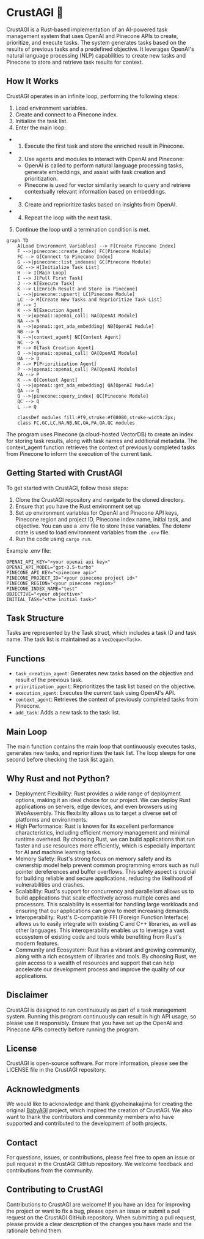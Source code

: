 # CrustAGI 🦀

CrustAGI is a Rust-based implementation of an AI-powered task management system that uses OpenAI and Pinecone APIs to create, prioritize, and execute tasks. The system generates tasks based on the results of previous tasks and a predefined objective. It leverages OpenAI's natural language processing (NLP) capabilities to create new tasks and Pinecone to store and retrieve task results for context.

## How It Works
CrustAGI operates in an infinite loop, performing the following steps:

1. Load environment variables.
2. Create and connect to a Pinecone index.
3. Initialize the task list.
4. Enter the main loop:
* 1. Execute the first task and store the enriched result in Pinecone.
* 2. Use agents and modules to interact with OpenAI and Pinecone:
    - OpenAI is called to perform natural language processing tasks, generate embeddings, and assist with task creation and prioritization.
    - Pinecone is used for vector similarity search to query and retrieve contextually relevant information based on embeddings.
* 3. Create and reprioritize tasks based on insights from OpenAI.
* 4. Repeat the loop with the next task.
5. Continue the loop until a termination condition is met.

```mermaid
graph TD
    A[Load Environment Variables] --> F[Create Pinecone Index]
    F -->|pinecone::create_index| FC[Pinecone Module]
    FC --> G[Connect to Pinecone Index]
    G -->|pinecone::list_indexes| GC[Pinecone Module]
    GC --> H[Initialize Task List]
    H --> I[Main Loop]
    I --> J[Pull First Task]
    J --> K[Execute Task]
    K --> L[Enrich Result and Store in Pinecone]
    L -->|pinecone::upsert| LC[Pinecone Module]
    LC --> M[Create New Tasks and Reprioritize Task List]
    M --> I
    K --> N[Execution Agent]
    N -->|openai::openai_call| NA[OpenAI Module]
    NA --> N
    N -->|openai::get_ada_embedding| NB[OpenAI Module]
    NB --> N
    N -->|context_agent| NC[Context Agent]
    NC --> N
    M --> O[Task Creation Agent]
    O -->|openai::openai_call| OA[OpenAI Module]
    OA --> O
    M --> P[Prioritization Agent]
    P -->|openai::openai_call| PA[OpenAI Module]
    PA --> P
    K --> Q[Context Agent]
    Q -->|openai::get_ada_embedding| QA[OpenAI Module]
    QA --> Q
    Q -->|pinecone::query_index| QC[Pinecone Module]
    QC --> Q
    L --> Q

    classDef modules fill:#f9,stroke:#f08080,stroke-width:2px;
    class FC,GC,LC,NA,NB,NC,OA,PA,QA,QC modules
```

The program uses Pinecone (a cloud-hosted VectorDB) to create an index for storing task results, along with task names and additional metadata. The context_agent function retrieves the context of previously completed tasks from Pinecone to inform the execution of the current task.

## Getting Started with CrustAGI
To get started with CrustAGI, follow these steps:

1. Clone the CrustAGI repository and navigate to the cloned directory.
2. Ensure that you have the Rust environment set up
3. Set up environment variables for OpenAI and Pinecone API keys, Pinecone region and project ID, Pinecone index name, initial task, and objective. You can use a .env file to store these variables. The dotenv crate is used to load environment variables from the ```.env``` file.
4. Run the code using ```cargo run```.

Example .env file:

```
OPENAI_API_KEY="<your openai api key>"
OPENAI_API_MODEL="gpt-3.5-turbo"
PINECONE_API_KEY="<pinecone api>"
PINECONE_PROJECT_ID="<your pinecone project id>"
PINECONE_REGION="<your pinecone region>"
PINECONE_INDEX_NAME="test"
OBJECTIVE="<your objective>"
INITIAL_TASK="<the initial task>"
```

## Task Structure
Tasks are represented by the Task struct, which includes a task ID and task name. The task list is maintained as a ```VecDeque<Task>```.

## Functions
- ```task_creation_agent```: Generates new tasks based on the objective and result of the previous task.
- ```prioritization_agent```: Reprioritizes the task list based on the objective.
- ```execution_agent```: Executes the current task using OpenAI's API.
- ```context_agent```: Retrieves the context of previously completed tasks from Pinecone.
- ```add_task```: Adds a new task to the task list.

## Main Loop
The main function contains the main loop that continuously executes tasks, generates new tasks, and reprioritizes the task list. The loop sleeps for one second before checking the task list again.

## Why Rust and not Python?
- Deployment Flexibility: Rust provides a wide range of deployment options, making it an ideal choice for our project. We can deploy Rust applications on servers, edge devices, and even browsers using WebAssembly. This flexibility allows us to target a diverse set of platforms and environments.
- High Performance: Rust is known for its excellent performance characteristics, including efficient memory management and minimal runtime overhead. By choosing Rust, we can build applications that run faster and use resources more efficiently, which is especially important for AI and machine learning tasks.
- Memory Safety: Rust's strong focus on memory safety and its ownership model help prevent common programming errors such as null pointer dereferences and buffer overflows. This safety aspect is crucial for building reliable and secure applications, reducing the likelihood of vulnerabilities and crashes.
- Scalability: Rust's support for concurrency and parallelism allows us to build applications that scale effectively across multiple cores and processors. This scalability is essential for handling large workloads and ensuring that our applications can grow to meet increasing demands.
- Interoperability: Rust's C-compatible FFI (Foreign Function Interface) allows us to easily integrate with existing C and C++ libraries, as well as other languages. This interoperability enables us to leverage a vast ecosystem of existing code and tools while benefiting from Rust's modern features.
- Community and Ecosystem: Rust has a vibrant and growing community, along with a rich ecosystem of libraries and tools. By choosing Rust, we gain access to a wealth of resources and support that can help accelerate our development process and improve the quality of our applications.

## Disclaimer
CrustAGI is designed to run continuously as part of a task management system. Running this program continuously can result in high API usage, so please use it responsibly. Ensure that you have set up the OpenAI and Pinecone APIs correctly before running the program.

## License
CrustAGI is open-source software. For more information, please see the LICENSE file in the CrustAGI repository.

## Acknowledgments
We would like to acknowledge and thank @yoheinakajima for creating the original [BabyAGI](https://github.com/yoheinakajima/babyagi) project, which inspired the creation of CrustAGI. We also want to thank the contributors and community members who have supported and contributed to the development of both projects.

## Contact
For questions, issues, or contributions, please feel free to open an issue or pull request in the CrustAGI GitHub repository. We welcome feedback and contributions from the community.

## Contributing to CrustAGI
Contributions to CrustAGI are welcome! If you have an idea for improving the project or want to fix a bug, please open an issue or submit a pull request on the CrustAGI GitHub repository. When submitting a pull request, please provide a clear description of the changes you have made and the rationale behind them.
